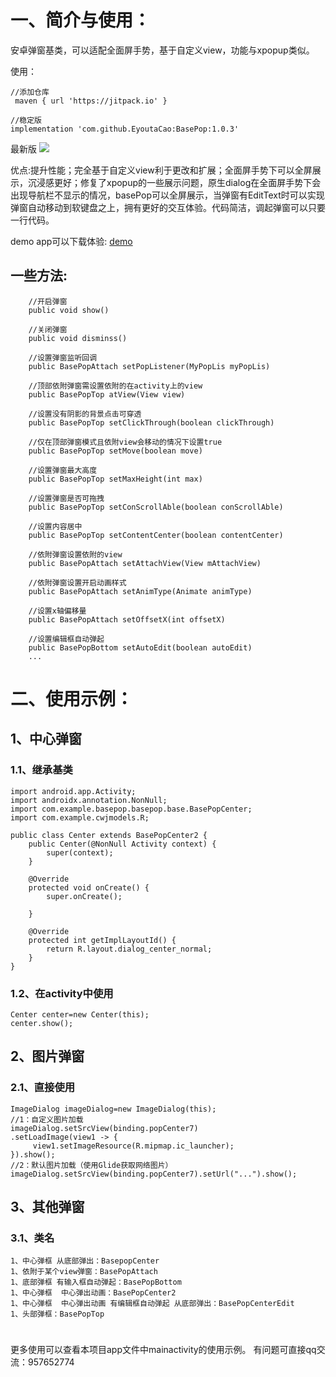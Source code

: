 # 一、简介与使用：
安卓弹窗基类，可以适配全面屏手势，基于自定义view，功能与xpopup类似。

使用：
```
//添加仓库
 maven { url 'https://jitpack.io' }
 
//稳定版
implementation 'com.github.EyoutaCao:BasePop:1.0.3'
```
最新版
[![](https://jitpack.io/v/EyoutaCao/BasePop.svg)](https://jitpack.io/#EyoutaCao/BasePop)


优点:提升性能；完全基于自定义view利于更改和扩展；全面屏手势下可以全屏展示，沉浸感更好；修复了xpopup的一些展示问题，原生dialog在全面屏手势下会出现导航栏不显示的情况，basePop可以全屏展示，当弹窗有EditText时可以实现弹窗自动移动到软键盘之上，拥有更好的交互体验。代码简洁，调起弹窗可以只要一行代码。



demo app可以下载体验: [demo](https://www.pgyer.com/Mgqc)


## 一些方法:
```
    //开启弹窗
    public void show()
    
    //关闭弹窗
    public void disminss()
    
    //设置弹窗监听回调
    public BasePopAttach setPopListener(MyPopLis myPopLis)
    
    //顶部依附弹窗需设置依附的在activity上的view
    public BasePopTop atView(View view)
    
    //设置没有阴影的背景点击可穿透
    public BasePopTop setClickThrough(boolean clickThrough)

    //仅在顶部弹窗模式且依附view会移动的情况下设置true
    public BasePopTop setMove(boolean move)
    
    //设置弹窗最大高度
    public BasePopTop setMaxHeight(int max)
    
    //设置弹窗是否可拖拽
    public BasePopTop setConScrollAble(boolean conScrollAble)
    
    //设置内容居中
    public BasePopTop setContentCenter(boolean contentCenter) 
    
    //依附弹窗设置依附的view
    public BasePopAttach setAttachView(View mAttachView) 
    
    //依附弹窗设置开启动画样式
    public BasePopAttach setAnimType(Animate animType)

    //设置x轴偏移量
    public BasePopAttach setOffsetX(int offsetX)
    
    //设置编辑框自动弹起
    public BasePopBottom setAutoEdit(boolean autoEdit)
    ...
```

# 二、使用示例：
## 1、中心弹窗
### 1.1、继承基类
```
import android.app.Activity;
import androidx.annotation.NonNull;
import com.example.basepop.basepop.base.BasePopCenter;
import com.example.cwjmodels.R;

public class Center extends BasePopCenter2 {
    public Center(@NonNull Activity context) {
        super(context);
    }

    @Override
    protected void onCreate() {
        super.onCreate();

    }

    @Override
    protected int getImplLayoutId() {
        return R.layout.dialog_center_normal;
    }
}
```
### 1.2、在activity中使用
```
Center center=new Center(this);
center.show();
```
## 2、图片弹窗
### 2.1、直接使用
```
ImageDialog imageDialog=new ImageDialog(this);
//1：自定义图片加载
imageDialog.setSrcView(binding.popCenter7)
.setLoadImage(view1 -> {
     view1.setImageResource(R.mipmap.ic_launcher);
}).show();
//2：默认图片加载（使用Glide获取网络图片）
imageDialog.setSrcView(binding.popCenter7).setUrl("...").show();
```
## 3、其他弹窗
### 3.1、类名
```
1、中心弹框 从底部弹出：BasepopCenter
1、依附于某个view弹窗：BasePopAttach
1、底部弹框 有输入框自动弹起：BasePopBottom
1、中心弹框  中心弹出动画：BasePopCenter2
1、中心弹框  中心弹出动画 有编辑框自动弹起 从底部弹出：BasePopCenterEdit
1、头部弹框：BasePopTop
```
#
更多使用可以查看本项目app文件中mainactivity的使用示例。
有问题可直接qq交流：957652774
